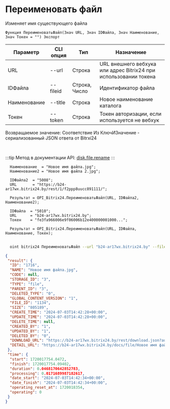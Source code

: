 ﻿---
sidebar_position: 10
---

# Переименовать файл
 Изменяет имя существующего файла



`Функция ПереименоватьФайл(Знач URL, Знач IDФайла, Знач Наименование, Знач Токен = "") Экспорт`

  | Параметр | CLI опция | Тип | Назначение |
  |-|-|-|-|
  | URL | --url | Строка | URL внешнего вебхука или адрес Bitrix24 при использовании токена |
  | IDФайла | --fileid | Строка, Число | Идентификатор файла |
  | Наименование | --title | Строка | Новое наименование каталога |
  | Токен | --token | Строка | Токен авторизации, если используется не вебхук |

  
  Возвращаемое значение:   Соответствие Из КлючИЗначение - сериализованный JSON ответа от Bitrxi24

<br/>

:::tip
Метод в документации API: [disk.file.rename](https://dev.1c-bitrix.ru/rest_help/disk/file/disk_file_rename.php)
:::
<br/>


```bsl title="Пример кода"
  Наименование  = "Новое имя файла.jpg";
  Наименование2 = "Новое имя файла 2.jpg";
  
  IDФайла2  = "5008";
  URL       = "https://b24-ar17wx.bitrix24.by/rest/1/f2ppp8uucc891111/";
  
  Результат = OPI_Bitrix24.ПереименоватьФайл(URL, IDФайла2, Наименование2);
  
  IDФайла  = "5010";
  URL      = "b24-ar17wx.bitrix24.by";
  Токен    = "fe3fa966006e9f06006b12e400000001000...";
  
  Результат = OPI_Bitrix24.ПереименоватьФайл(URL, IDФайла, Наименование, Токен);
```
	


```sh title="Пример команды CLI"
    
  oint bitrix24 ПереименоватьФайл --url "b24-ar17wx.bitrix24.by" --fileid "2484" --title %title% --token "56898d66006e9f06006b12e400000001000..."

```

```json title="Результат"
{
 "result": {
  "ID": "1716",
  "NAME": "Новое имя файла.jpg",
  "CODE": null,
  "STORAGE_ID": "3",
  "TYPE": "file",
  "PARENT_ID": "3",
  "DELETED_TYPE": "0",
  "GLOBAL_CONTENT_VERSION": "1",
  "FILE_ID": "1134",
  "SIZE": "805189",
  "CREATE_TIME": "2024-07-03T14:42:28+00:00",
  "UPDATE_TIME": "2024-07-03T14:42:28+00:00",
  "DELETE_TIME": null,
  "CREATED_BY": "1",
  "UPDATED_BY": "1",
  "DELETED_BY": "0",
  "DOWNLOAD_URL": "https://b24-ar17wx.bitrix24.by/rest/download.json?auth=fe708566006e9f06006b12e4000000010000076fcba303ea853529aed2cefade1444b3&token=disk%7CaWQ9MTcxNiZfPWh4MGZDaVNISklmakNDZ2VDQnBGQ25oaWhnUzRVaVNG%7CImRvd25sb2FkfGRpc2t8YVdROU1UY3hOaVpmUFdoNE1HWkRhVk5JU2tsbWFrTkRaMlZEUW5CR1EyNW9hV2huVXpSVmFWTkd8ZmU3MDg1NjYwMDZlOWYwNjAwNmIxMmU0MDAwMDAwMDEwMDAwMDc2ZmNiYTMwM2VhODUzNTI5YWVkMmNlZmFkZTE0NDRiMyI%3D.I5xOjqhubMfxDzA0AHzUE5AzgUeXOOmA4%2FsEKdiUSyQ%3D",
  "DETAIL_URL": "https://b24-ar17wx.bitrix24.by/docs/file/Новое имя файла.jpg"
 },
 "time": {
  "start": 1720017754.0472,
  "finish": 1720017754.09402,
  "duration": 0.0468170642852783,
  "processing": 0.0171689987182617,
  "date_start": "2024-07-03T14:42:34+00:00",
  "date_finish": "2024-07-03T14:42:34+00:00",
  "operating_reset_at": 1720018354,
  "operating": 0
 }
}
```
